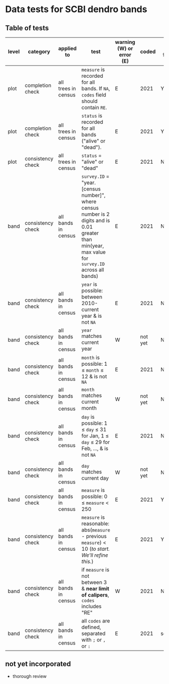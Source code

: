 # Data tests for SCBI dendro bands

## Table of tests 

level | category | applied to | test  | warning (W) or error (E) | coded | requires field fix? | auto fix (when applicable)
----  | ---- | ----  | ----  | ---- | ---- | ---- | ---- 
plot | completion check | all trees in census | `measure` is recorded for all bands. If `NA`, `codes` field should contain `RE`. |  E | 2021 | Y | NA 
plot | completion check | all trees in census | `status` is recorded for all bands ("alive" or "dead"). |  E | 2021 | Y | NA 
plot | consistency check | all trees in census | `status` = "alive" or "dead" |  E | 2021 | N | NA 
band | consistency check | all bands in census | `survey.ID` = "year.[census number]", where census number is 2 digits and is 0.01 greater than min(year, max value for `survey.ID` across all bands) | E | 2021 | N | ?
band | consistency check | all bands in census | `year` is possible: between 2010-current year & is not `NA` | E | 2021 | N | ?
band | consistency check | all bands in census | `year` matches current year | W | not yet | N | ?
band | consistency check | all bands in census | `month` is possible: 1 ≤ `month` ≤ 12 & is not `NA` | E | 2021 | N | ?
band | consistency check | all bands in census | `month` matches current month | W | not yet | N | ?
band | consistency check | all bands in census | `day` is possible: 1 ≤ `day` ≤ 31 for Jan, 1 ≤ `day` ≤ 29 for Feb, ..., & is not `NA` | E | 2021 | N | ?
band | consistency check | all bands in census | `day` matches current day | W | not yet | N | ?
band | consistency check | all bands in census | `measure` is possible: 0 ≤ `measure` < 250 | E | 2021 | Y | NA
band | consistency check | all bands in census | `measure` is reasonable: abs(`measure` - previous `measure`) < 10 (*to start. We'll refine this.*) | E | 2021 | Y | NA
band | consistency check | all bands in census | if `measure` is not between 3 & **near limit of calipers**, `codes` includes "RE" | W | 2021 | N | add "RE" to codes **TODO**
band | consistency check | all bands in census | all `codes` are defined, separated with `;` or `,` or `:` | E | 2021 | sometimes | NA


## not yet incorporated
- thorough review

